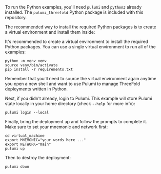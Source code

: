 To run the Python examples, you'll need `pulumi` and `python3` already installed. The `pulumi_threefold` Python package is included with this repository.

The recommended way to install the required Python packages is to create a virtual environment and install them inside:

It's recommended to create a virtual environment to install the required Python packages. You can use a single virtual environment to run all of the examples:

```
python -m venv venv
source venv/bin/activate
pip install -r requirements.txt
```

Remember that you'll need to source the virtual environment again anytime you open a new shell and want to use Pulumi to manage ThreeFold deployments written in Python.

Next, if you didn't already, login to Pulumi. This example will store Pulumi state locally in your home directory (check `--help` for more info):

```
pulumi login --local
```

Finally, bring the deployment up and follow the prompts to complete it. Make sure to set your mnemonic and network first:

```
cd virtual_machine
export MNEMONIC="your words here ..."
export NETWORK="main"
pulumi up
```

Then to destroy the deployment:

```
pulumi down
```

